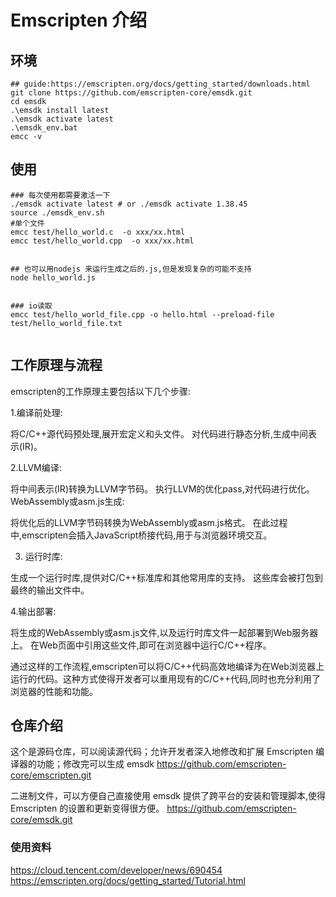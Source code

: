 # Emscripten 介绍

## 环境

```shell
## guide:https://emscripten.org/docs/getting_started/downloads.html
git clone https://github.com/emscripten-core/emsdk.git
cd emsdk 
.\emsdk install latest
.\emsdk activate latest
.\emsdk_env.bat 
emcc -v

```

## 使用
```shell
### 每次使用都需要激活一下
./emsdk activate latest # or ./emsdk activate 1.38.45
source ./emsdk_env.sh 
#单个文件
emcc test/hello_world.c  -o xxx/xx.html
emcc test/hello_world.cpp  -o xxx/xx.html  


## 也可以用nodejs 来运行生成之后的.js,但是发现复杂的可能不支持
node hello_world.js 


### io读取
emcc test/hello_world_file.cpp -o hello.html --preload-file test/hello_world_file.txt


```

## 工作原理与流程
emscripten的工作原理主要包括以下几个步骤:

1.编译前处理:

将C/C++源代码预处理,展开宏定义和头文件。
对代码进行静态分析,生成中间表示(IR)。

2.LLVM编译:

将中间表示(IR)转换为LLVM字节码。
执行LLVM的优化pass,对代码进行优化。
WebAssembly或asm.js生成:

将优化后的LLVM字节码转换为WebAssembly或asm.js格式。
在此过程中,emscripten会插入JavaScript桥接代码,用于与浏览器环境交互。

3. 运行时库:

生成一个运行时库,提供对C/C++标准库和其他常用库的支持。
这些库会被打包到最终的输出文件中。


4.输出部署:

将生成的WebAssembly或asm.js文件,以及运行时库文件一起部署到Web服务器上。
在Web页面中引用这些文件,即可在浏览器中运行C/C++程序。


通过这样的工作流程,emscripten可以将C/C++代码高效地编译为在Web浏览器上运行的代码。这种方式使得开发者可以重用现有的C/C++代码,同时也充分利用了浏览器的性能和功能。


## 仓库介绍
这个是源码仓库，可以阅读源代码；允许开发者深入地修改和扩展 Emscripten 编译器的功能；修改完可以生成 emsdk
https://github.com/emscripten-core/emscripten.git 

二进制文件，可以方便自己直接使用
emsdk 提供了跨平台的安装和管理脚本,使得 Emscripten 的设置和更新变得很方便。
https://github.com/emscripten-core/emsdk.git


### 使用资料
https://cloud.tencent.com/developer/news/690454
https://emscripten.org/docs/getting_started/Tutorial.html